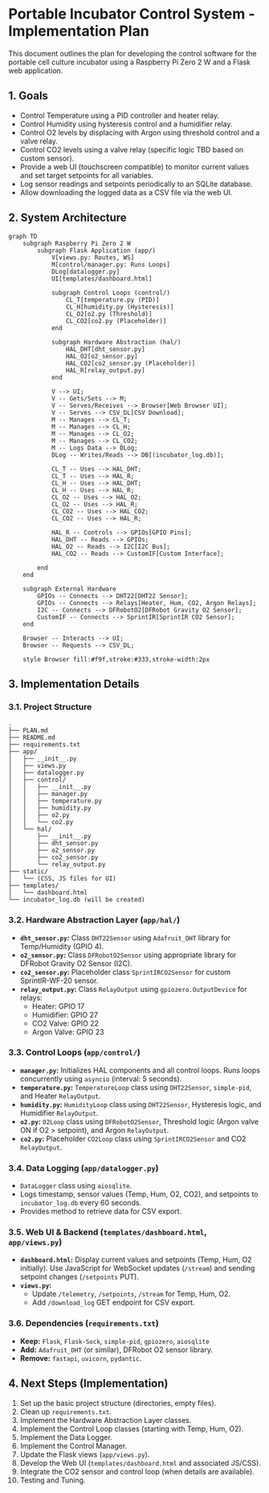 # Portable Incubator Control System - Implementation Plan

This document outlines the plan for developing the control software for the portable cell culture incubator using a Raspberry Pi Zero 2 W and a Flask web application.

## 1. Goals

*   Control Temperature using a PID controller and heater relay.
*   Control Humidity using hysteresis control and a humidifier relay.
*   Control O2 levels by displacing with Argon using threshold control and a valve relay.
*   Control CO2 levels using a valve relay (specific logic TBD based on custom sensor).
*   Provide a web UI (touchscreen compatible) to monitor current values and set target setpoints for all variables.
*   Log sensor readings and setpoints periodically to an SQLite database.
*   Allow downloading the logged data as a CSV file via the web UI.

## 2. System Architecture

```mermaid
graph TD
    subgraph Raspberry Pi Zero 2 W
        subgraph Flask Application (app/)
            V[views.py: Routes, WS]
            M[control/manager.py: Runs Loops]
            DLog[datalogger.py]
            UI[templates/dashboard.html]

            subgraph Control Loops (control/)
                CL_T[temperature.py (PID)]
                CL_H[humidity.py (Hysteresis)]
                CL_O2[o2.py (Threshold)]
                CL_CO2[co2.py (Placeholder)]
            end

            subgraph Hardware Abstraction (hal/)
                HAL_DHT[dht_sensor.py]
                HAL_O2[o2_sensor.py]
                HAL_CO2[co2_sensor.py (Placeholder)]
                HAL_R[relay_output.py]
            end

            V --> UI;
            V -- Gets/Sets --> M;
            V -- Serves/Receives --> Browser[Web Browser UI];
            V -- Serves --> CSV_DL[CSV Download];
            M -- Manages --> CL_T;
            M -- Manages --> CL_H;
            M -- Manages --> CL_O2;
            M -- Manages --> CL_CO2;
            M -- Logs Data --> DLog;
            DLog -- Writes/Reads --> DB[(incubator_log.db)];

            CL_T -- Uses --> HAL_DHT;
            CL_T -- Uses --> HAL_R;
            CL_H -- Uses --> HAL_DHT;
            CL_H -- Uses --> HAL_R;
            CL_O2 -- Uses --> HAL_O2;
            CL_O2 -- Uses --> HAL_R;
            CL_CO2 -- Uses --> HAL_CO2;
            CL_CO2 -- Uses --> HAL_R;

            HAL_R -- Controls --> GPIOs[GPIO Pins];
            HAL_DHT -- Reads --> GPIOs;
            HAL_O2 -- Reads --> I2C[I2C Bus];
            HAL_CO2 -- Reads --> CustomIF[Custom Interface];

        end
    end

    subgraph External Hardware
        GPIOs -- Connects --> DHT22[DHT22 Sensor];
        GPIOs -- Connects --> Relays[Heater, Hum, CO2, Argon Relays];
        I2C -- Connects --> DFRobotO2[DFRobot Gravity O2 Sensor];
        CustomIF -- Connects --> SprintIR[SprintIR CO2 Sensor];
    end

    Browser -- Interacts --> UI;
    Browser -- Requests --> CSV_DL;

    style Browser fill:#f9f,stroke:#333,stroke-width:2px
```

## 3. Implementation Details

### 3.1. Project Structure

```
.
├── PLAN.md
├── README.md
├── requirements.txt
├── app/
│   ├── __init__.py
│   ├── views.py
│   ├── datalogger.py
│   ├── control/
│   │   ├── __init__.py
│   │   ├── manager.py
│   │   ├── temperature.py
│   │   ├── humidity.py
│   │   ├── o2.py
│   │   └── co2.py
│   └── hal/
│       ├── __init__.py
│       ├── dht_sensor.py
│       ├── o2_sensor.py
│       ├── co2_sensor.py
│       └── relay_output.py
├── static/
│   └── (CSS, JS files for UI)
├── templates/
│   └── dashboard.html
└── incubator_log.db (will be created)
```

### 3.2. Hardware Abstraction Layer (`app/hal/`)

*   **`dht_sensor.py`:** Class `DHT22Sensor` using `Adafruit_DHT` library for Temp/Humidity (GPIO 4).
*   **`o2_sensor.py`:** Class `DFRobotO2Sensor` using appropriate library for DFRobot Gravity O2 Sensor (I2C).
*   **`co2_sensor.py`:** Placeholder class `SprintIRCO2Sensor` for custom SprintIR-WF-20 sensor.
*   **`relay_output.py`:** Class `RelayOutput` using `gpiozero.OutputDevice` for relays:
    *   Heater: GPIO 17
    *   Humidifier: GPIO 27
    *   CO2 Valve: GPIO 22
    *   Argon Valve: GPIO 23

### 3.3. Control Loops (`app/control/`)

*   **`manager.py`:** Initializes HAL components and all control loops. Runs loops concurrently using `asyncio` (interval: 5 seconds).
*   **`temperature.py`:** `TemperatureLoop` class using `DHT22Sensor`, `simple-pid`, and Heater `RelayOutput`.
*   **`humidity.py`:** `HumidityLoop` class using `DHT22Sensor`, Hysteresis logic, and Humidifier `RelayOutput`.
*   **`o2.py`:** `O2Loop` class using `DFRobotO2Sensor`, Threshold logic (Argon valve ON if O2 > setpoint), and Argon `RelayOutput`.
*   **`co2.py`:** Placeholder `CO2Loop` class using `SprintIRCO2Sensor` and CO2 `RelayOutput`.

### 3.4. Data Logging (`app/datalogger.py`)

*   `DataLogger` class using `aiosqlite`.
*   Logs timestamp, sensor values (Temp, Hum, O2, CO2), and setpoints to `incubator_log.db` every 60 seconds.
*   Provides method to retrieve data for CSV export.

### 3.5. Web UI & Backend (`templates/dashboard.html`, `app/views.py`)

*   **`dashboard.html`:** Display current values and setpoints (Temp, Hum, O2 initially). Use JavaScript for WebSocket updates (`/stream`) and sending setpoint changes (`/setpoints` PUT).
*   **`views.py`:**
    *   Update `/telemetry`, `/setpoints`, `/stream` for Temp, Hum, O2.
    *   Add `/download_log` GET endpoint for CSV export.

### 3.6. Dependencies (`requirements.txt`)

*   **Keep:** `Flask`, `Flask-Sock`, `simple-pid`, `gpiozero`, `aiosqlite`
*   **Add:** `Adafruit_DHT` (or similar), DFRobot O2 sensor library.
*   **Remove:** `fastapi`, `uvicorn`, `pydantic`.

## 4. Next Steps (Implementation)

1.  Set up the basic project structure (directories, empty files).
2.  Clean up `requirements.txt`.
3.  Implement the Hardware Abstraction Layer classes.
4.  Implement the Control Loop classes (starting with Temp, Hum, O2).
5.  Implement the Data Logger.
6.  Implement the Control Manager.
7.  Update the Flask views (`app/views.py`).
8.  Develop the Web UI (`templates/dashboard.html` and associated JS/CSS).
9.  Integrate the CO2 sensor and control loop (when details are available).
10. Testing and Tuning.